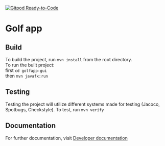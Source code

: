 [![Gitpod Ready-to-Code](https://img.shields.io/badge/Gitpod-Ready--to--Code-blue?logo=gitpod&style=flat-square)](https://gitpod.idi.ntnu.no/#https://gitlab.stud.idi.ntnu.no/it1901/groups-2020/gr2009/gr2009)

# Golf app

## Build
To build the project, run `mvn install` from the root directory. <br/>
To run the built project: <br/>
first `cd golfapp-gui` <br/>
then `mvn javafx:run`

## Testing
Testing the project will utilize different systems made for testing (Jacoco, Spotbugs, Checkstyle).
To test, run `mvn verify`

## Documentation
For further documentation, visit [Developer documentation](./docs/README.md)
